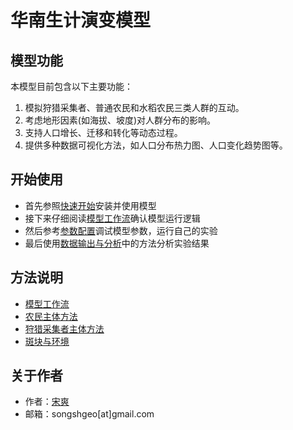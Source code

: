 # 华南生计演变模型

## 模型功能

本模型目前包含以下主要功能：

1. 模拟狩猎采集者、普通农民和水稻农民三类人群的互动。
2. 考虑地形因素(如海拔、坡度)对人群分布的影响。
3. 支持人口增长、迁移和转化等动态过程。
4. 提供多种数据可视化方法，如人口分布热力图、人口变化趋势图等。

## 开始使用

- 首先参照[快速开始]安装并使用模型
- 接下来仔细阅读[模型工作流]确认模型运行逻辑
- 然后参考[参数配置]调试模型参数，运行自己的实验
- 最后使用[数据输出与分析]中的方法分析实验结果

## 方法说明

- [模型工作流](api/model.md)
- [农民主体方法](api/farmer.md)
- [狩猎采集者主体方法](api/hunter.md)
- [斑块与环境](api/env.md)

## 关于作者

- 作者：[宋爽]
- 邮箱：songshgeo[at]gmail.com

<!-- Links -->
[快速开始]: usage/quick_start.md
[模型工作流]: usage/workflow.md
[参数配置]: usage/config.md
[数据输出与分析]: usage/plots.md
[宋爽]: https://cv.songshgeo.com/
